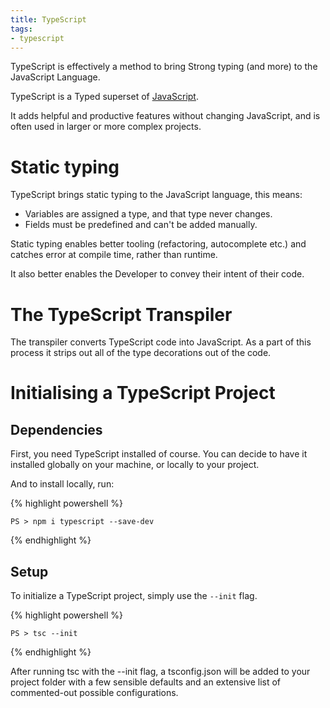 ```yaml
---
title: TypeScript
tags:
- typescript
---
```


TypeScript is effectively a method to bring Strong typing (and more) to the JavaScript Language.
<!--more-->
TypeScript is a Typed superset of [JavaScript]().

It adds helpful and productive features without changing JavaScript, and is often used in larger or more complex projects.

# Static typing

TypeScript brings static typing to the JavaScript language, this means:
* Variables are assigned a type, and that type never changes.
* Fields must be predefined and can't be added manually.

Static typing enables better tooling (refactoring, autocomplete etc.) and catches error at compile time, rather than runtime. 

It also better enables the Developer to convey their intent of their code.

# The TypeScript Transpiler

The transpiler converts TypeScript code into JavaScript. As a part of this process it strips out all of the type decorations out of the code.

# Initialising a TypeScript Project

## Dependencies
First, you need TypeScript installed of course. You can decide to have it installed globally on your machine, or locally to your project.

And to install locally, run:

{% highlight powershell %}

    PS > npm i typescript --save-dev
{% endhighlight %}

## Setup
To initialize a TypeScript project, simply use the `--init` flag.

{% highlight powershell %}

    PS > tsc --init
{% endhighlight %}

After running tsc with the --init flag, a tsconfig.json will be added to your project folder with a few sensible defaults and an extensive list of commented-out possible configurations. 
